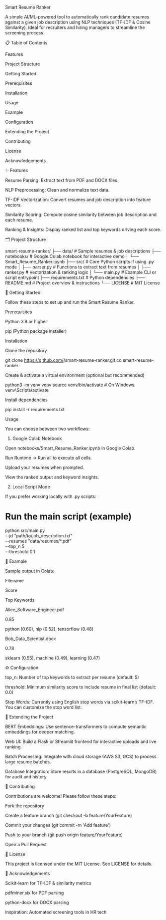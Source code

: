 Smart Resume Ranker

 

A simple AI/ML-powered tool to automatically rank candidate resumes against a given job description using NLP techniques (TF-IDF & Cosine Similarity). Ideal for recruiters and hiring managers to streamline the screening process.

📋 Table of Contents

Features

Project Structure

Getting Started

Prerequisites

Installation

Usage

Example

Configuration

Extending the Project

Contributing

License

Acknowledgements

✨ Features

Resume Parsing: Extract text from PDF and DOCX files.

NLP Preprocessing: Clean and normalize text data.

TF-IDF Vectorization: Convert resumes and job description into feature vectors.

Similarity Scoring: Compute cosine similarity between job description and each resume.

Ranking & Insights: Display ranked list and top keywords driving each score.

🗂️ Project Structure

smart-resume-ranker/
├── data/                   # Sample resumes & job descriptions
├── notebooks/              # Google Colab notebook for interactive demo
│   └── Smart_Resume_Ranker.ipynb
├── src/                    # Core Python scripts if using .py mode
│   ├── parser.py           # Functions to extract text from resumes
│   ├── ranker.py           # Vectorization & ranking logic
│   └── main.py             # Example CLI or script entrypoint
├── requirements.txt        # Python dependencies
├── README.md               # Project overview & instructions
└── LICENSE                 # MIT License

🚀 Getting Started

Follow these steps to set up and run the Smart Resume Ranker.

Prerequisites

Python 3.8 or higher

pip (Python package installer)

Installation

Clone the repository

git clone https://github.com/<your-username>/smart-resume-ranker.git
cd smart-resume-ranker

Create & activate a virtual environment (optional but recommended)

python3 -m venv venv
source venv/bin/activate   # On Windows: venv\Scripts\activate

Install dependencies

pip install -r requirements.txt

Usage

You can choose between two workflows:

1. Google Colab Notebook

Open notebooks/Smart_Resume_Ranker.ipynb in Google Colab.

Run Runtime → Run all to execute all cells.

Upload your resumes when prompted.

View the ranked output and keyword insights.

2. Local Script Mode

If you prefer working locally with .py scripts:

# Run the main script (example)
python src/main.py \
  --jd "path/to/job_description.txt" \
  --resumes "data/resumes/*.pdf" \
  --top_n 5 \
  --threshold 0.1

📝 Example

Sample output in Colab:

Filename

Score

Top Keywords

Alice_Software_Engineer.pdf

0.85

python (0.60), nlp (0.52), tensorflow (0.48)

Bob_Data_Scientist.docx

0.78

sklearn (0.55), machine (0.49), learning (0.47)

⚙️ Configuration

top_n: Number of top keywords to extract per resume (default: 5)

threshold: Minimum similarity score to include resume in final list (default: 0.0)

Stop Words: Currently using English stop words via scikit-learn’s TF-IDF. You can customize the stop word list.

🔧 Extending the Project

BERT Embeddings: Use sentence-transformers to compute semantic embeddings for deeper matching.

Web UI: Build a Flask or Streamlit frontend for interactive uploads and live ranking.

Batch Processing: Integrate with cloud storage (AWS S3, GCS) to process large resume batches.

Database Integration: Store results in a database (PostgreSQL, MongoDB) for audit and history.

🤝 Contributing

Contributions are welcome! Please follow these steps:

Fork the repository

Create a feature branch (git checkout -b feature/YourFeature)

Commit your changes (git commit -m 'Add feature')

Push to your branch (git push origin feature/YourFeature)

Open a Pull Request

📜 License

This project is licensed under the MIT License. See LICENSE for details.

🙏 Acknowledgements

Scikit-learn for TF-IDF & similarity metrics

pdfminer.six for PDF parsing

python-docx for DOCX parsing

Inspiration: Automated screening tools in HR tech
